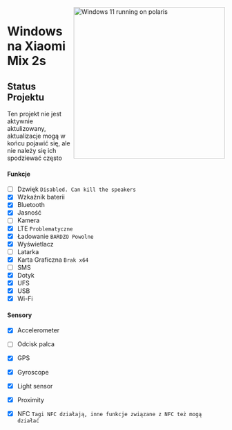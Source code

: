<img align="right" src="https://github.com/n00b69/woa-polaris/blob/main/polaris.png" width="350" alt="Windows 11 running on polaris">

# Windows na Xiaomi Mix 2s

## Status Projektu
Ten projekt nie jest aktywnie aktulizowany, aktualizacje mogą w końcu pojawić się, ale nie należy się ich spodziewać często

#### Funkcje
- [ ] Dzwięk ```Disabled. Can kill the speakers```
- [X] Wzkaźnik baterii
- [x] Bluetooth
- [x] Jasność 
- [ ] Kamera
- [x] LTE ```Problematyczne```
- [x] Ładowanie ```BARDZO Powolne```
- [x] Wyświetlacz
- [ ] Latarka
- [x] Karta Graficzna  ```Brak x64```
- [ ] SMS
- [x] Dotyk 
- [x] UFS
- [x] USB
- [x] Wi-Fi

#### Sensory
- [x] Accelerometer
- [ ] Odcisk palca
- [x] GPS
- [x] Gyroscope
- [x] Light sensor
- [x] Proximity
- [X] NFC ```Tagi NFC działają, inne funkcje związane z NFC też mogą działać```
      














